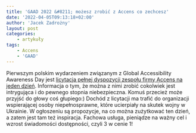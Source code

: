 ```yaml
---
title: 'GAAD 2022 &#8211; możesz zrobić z Accens co zechcesz'
date: '2022-04-05T09:13:18+02:00'
author: 'Jacek Zadrożny'
layout: post
categories:
    - artykuły
tags:
    - Accens
    - 'GAAD'
---
```


Pierwszym polskim wydarzeniem związanym z Global Accessibility Awareness Day jest [licytacja pełnej dyspozycji zespołu firmy Accens na jeden dzień](https://www.linkedin.com/posts/accens_gaad-dostafvpnoagjafd-accessibility-activity-6916632990060027904-PA9O/?utm_source=linkedin_share&utm_medium=member_desktop_web). Informacja o tym, że można z nimi zrobić cokolwiek jest intrygująca i do pewnego stopnia niebezpieczna. Komuś przecież może przyjść do głowy coś głupiego:) Dochód z licytacji ma trafić do organizacji wspierającej osoby niepełnosprawne, które ucierpiały na skutek wojny w Ukrainie. W ogłoszeniu są propozycje, na co można zużytkować ten dzień, a zatem jest tam też inspiracja. Fachowa usługa, pieniądze na ważny cel i wzrost świadomości dostępności, czyli 3 w cenie 1!